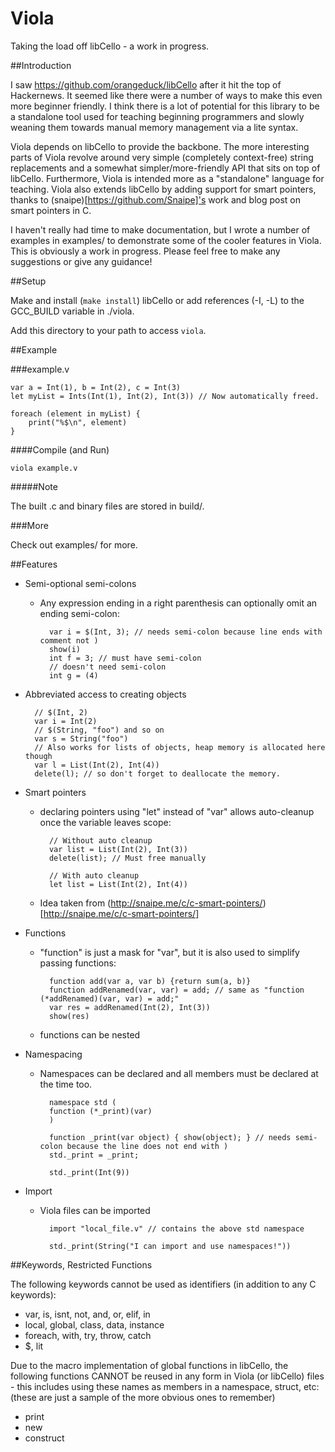 Viola
=====

Taking the load off libCello - a work in progress.

##Introduction

I saw https://github.com/orangeduck/libCello after it hit the top of Hackernews. It seemed like there were a number of ways to make this even more beginner friendly. I think there is a lot of potential for this library to be a standalone tool used for teaching beginning programmers and slowly weaning them towards manual memory management via a lite syntax.

Viola depends on libCello to provide the backbone. The more interesting parts of Viola revolve around very simple (completely context-free) string replacements and a somewhat simpler/more-friendly API that sits on top of libCello. Furthermore, Viola is intended more as a "standalone" language for teaching. Viola also extends libCello by adding support for smart pointers, thanks to (snaipe)[https://github.com/Snaipe]'s work and blog post on smart pointers in C.

I haven't really had time to make documentation, but I wrote a number of examples in examples/ to demonstrate some of the cooler features in Viola. This is obviously a work in progress. Please feel free to make any suggestions or give any guidance!

##Setup

Make and install (`make install`) libCello or add references (-I, -L) to the GCC_BUILD variable in ./viola.

Add this directory to your path to access `viola`.

##Example

###example.v

    var a = Int(1), b = Int(2), c = Int(3)
    let myList = Ints(Int(1), Int(2), Int(3)) // Now automatically freed.

    foreach (element in myList) {
        print("%$\n", element)
    }

####Compile (and Run)

    viola example.v

#####Note

The built .c and binary files are stored in build/.

###More

Check out examples/ for more.

##Features
* Semi-optional semi-colons
    * Any expression ending in a right parenthesis can optionally omit an ending semi-colon:

            var i = $(Int, 3); // needs semi-colon because line ends with comment not )
            show(i)
            int f = 3; // must have semi-colon
            // doesn't need semi-colon
            int g = (4)

* Abbreviated access to creating objects

        // $(Int, 2)
        var i = Int(2)
        // $(String, "foo") and so on
        var s = String("foo")
        // Also works for lists of objects, heap memory is allocated here though
        var l = List(Int(2), Int(4))
        delete(l); // so don't forget to deallocate the memory.

* Smart pointers
    * declaring pointers using "let" instead of "var" allows auto-cleanup once the variable leaves scope:

            // Without auto cleanup
            var list = List(Int(2), Int(3))
            delete(list); // Must free manually

            // With auto cleanup
            let list = List(Int(2), Int(4))

    * Idea taken from (http://snaipe.me/c/c-smart-pointers/)[http://snaipe.me/c/c-smart-pointers/]

* Functions
    * "function" is just a mask for "var", but it is also used to simplify passing functions:

            function add(var a, var b) {return sum(a, b)}
            function addRenamed(var, var) = add; // same as "function (*addRenamed)(var, var) = add;"
            var res = addRenamed(Int(2), Int(3))
            show(res)

    * functions can be nested
* Namespacing
    * Namespaces can be declared and all members must be declared at the time too.

            namespace std (
	        function (*_print)(var)
            )

            function _print(var object) { show(object); } // needs semi-colon because the line does not end with )
            std._print = _print;

            std._print(Int(9))

* Import
    * Viola files can be imported

            import "local_file.v" // contains the above std namespace

            std._print(String("I can import and use namespaces!"))

##Keywords, Restricted Functions

The following keywords cannot be used as identifiers (in addition to any C keywords):
* var, is, isnt, not, and, or, elif, in
* local, global, class, data, instance
* foreach, with, try, throw, catch
* $, lit

Due to the macro implementation of global functions in libCello, the following functions CANNOT be reused in any form in Viola (or libCello) files - this includes using these names as members in a namespace, struct, etc: (these are just a sample of the more obvious ones to remember)

* print
* new
* construct
